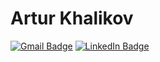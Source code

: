 # Artur Khalikov

[![Gmail Badge](https://img.shields.io/badge/-akhalikoff@gmail.com-c14438?style=flat-square&logo=Gmail&logoColor=white&link=mailto:akhalikoff@gmail.com)](mailto:akhalikoff@gmail.com)
[![LinkedIn Badge](
https://img.shields.io/badge/LinkedIn-0077B5?style=flat-square&logo=linkedin&logoColor=white&link=https://www.linkedin.com/in/akhalikov1)](https://www.linkedin.com/in/akhalikov1/)

<!--
**akhalikov/akhalikov** is a ✨ _special_ ✨ repository because its `README.md` (this file) appears on your GitHub profile.

Here are some ideas to get you started:

- 🔭 I’m currently working on ...
- 🌱 I’m currently learning ...
- 👯 I’m looking to collaborate on ...
- 🤔 I’m looking for help with ...
- 💬 Ask me about ...
- 📫 How to reach me: ...
- 😄 Pronouns: ...
- ⚡ Fun fact: ...
-->
